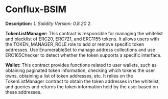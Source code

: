 # Conflux-BSIM

**Description:**
*1. Solidity Version: 0.8.20*
2. 

**TokenListManager:** This contract is responsible for managing the whitelist and blacklist of ERC20, ERC721, and ERC1155 tokens. It allows users with the TOKEN_MANAGER_ROLE role to add or remove specific token addresses. Use EnumerableSet to manage address collections and use ERC165Checker to detect whether the token supports a specific interface.

**Wallet:** This contract provides functions related to user wallets, such as obtaining paginated token information, checking which tokens the user owns, obtaining a list of token addresses, etc. It relies on the TokenListManager contract to obtain the token addresses in the whitelist, and queries and returns the token information held by the user based on these addresses.

